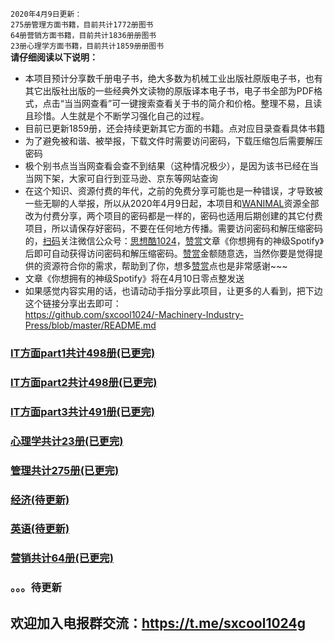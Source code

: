 `2020年4月9日更新：`<br>
`275册管理方面书籍，目前共计1772册图书`<br>
`64册营销方面书籍，目前共计1836册册图书`<br>
`23册心理学方面书籍，目前共计1859册册图书`<br>
**请仔细阅读以下说明：**
* 本项目预计分享数千册电子书，绝大多数为机械工业出版社原版电子书，也有其它出版社出版的一些经典外文读物的原版译本电子书，电子书全部为PDF格式，点击“当当网查看”可一键搜索查看关于书的简介和价格。整理不易，且读且珍惜。人生就是个不断学习强化自己的过程。
* 目前已更新1859册，还会持续更新其它方面的书籍。点对应目录查看具体书籍
* 为了避免被和谐、被举报，下载文件时需要访问密码，下载压缩包后需要解压密码
* 极个别书点当当网查看会查不到结果（这种情况极少），是因为该书已经在当当网下架，大家可自行到亚马逊、京东等网站查询
* 在这个知识、资源付费的年代，之前的免费分享可能也是一种错误，才导致被一些无聊的人举报，所以从2020年4月9日起，本项目和[WANIMAL](https://github.com/sxcool1024/WANIMAL-1983/blob/master/README.md)资源全部改为付费分享，两个项目的密码都是一样的，密码也适用后期创建的其它付费项目，所以请保存好密码，不要在任何地方传播。需要访问密码和解压缩密码的，[扫码](https://www.nsaimg.com/2020/04/08/5e8deb61f2b73.jpg)关注微信公众号：[思想酷1024](https://www.nsaimg.com/2020/04/08/5e8deb61f2b73.jpg)，[赞赏](https://www.nsaimg.com/2020/04/09/5e8e926b73724.jpg)文章《你想拥有的神级Spotify》后即可自动获得访问密码和解压缩密码。[赞赏](https://www.nsaimg.com/2020/04/09/5e8e926b73724.jpg)金额随意选，当然你要是觉得提供的资源符合你的需求，帮助到了你，想多[赞赏](https://www.nsaimg.com/2020/04/09/5e8e926b73724.jpg)点也是非常感谢~~~
* 文章《你想拥有的神级Spotify》将在4月10日零点整发送
* 如果感觉内容实用的话，也请动动手指分享此项目，让更多的人看到，把下边这个链接分享出去即可：<br>
https://github.com/sxcool1024/-Machinery-Industry-Press/blob/master/README.md
### [IT方面part1共计498册(已更完)](/IT方面图书/part1.md)
### [IT方面part2共计498册(已更完)](/IT方面图书/part2.md)
### [IT方面part3共计491册(已更完)](/IT方面图书/part3.md)
### [心理学共计23册(已更完)](/心理/README.md)
### [管理共计275册(已更完)](/管理/README.md)
### [经济(待更新)](/经济/README.md)
### [英语(待更新)](/英语/README.md)
### [营销共计64册(已更完)](/营销/README.md)
### 。。。待更新
## 欢迎加入电报群交流：https://t.me/sxcool1024g

